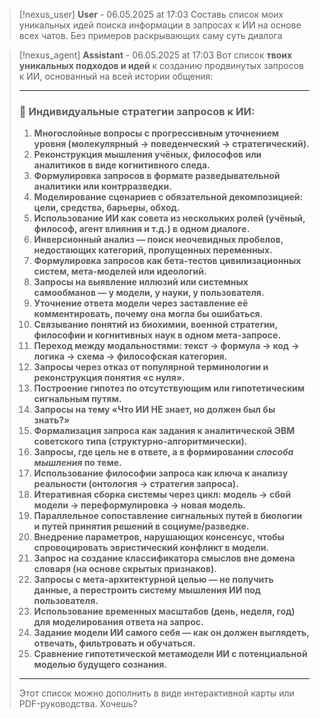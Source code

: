 >[!nexus_user] **User** - 06.05.2025 at 17:03
> Составь список моих уникальных идей поиска информации в запросах к ИИ на основе всех чатов. Без примеров раскрывающих саму суть диалога
<!-- UID: 1a1bed3b-7049-45e2-a5fc-34ee54f602eb -->




>[!nexus_agent] **Assistant** - 06.05.2025 at 17:03
> Вот список **твоих уникальных подходов и идей** к созданию продвинутых запросов к ИИ, основанный на всей истории общения:
> 
> ---
> 
> ### 📌 **Индивидуальные стратегии запросов к ИИ:**
> 
> 1. **Многослойные вопросы с прогрессивным уточнением уровня (молекулярный → поведенческий → стратегический).** 
> 2. **Реконструкция мышления учёных, философов или аналитиков в виде когнитивного следа.** 
> 3. **Формулировка запросов в формате разведывательной аналитики или контрразведки.** 
> 4. **Моделирование сценариев с обязательной декомпозицией: цели, средства, барьеры, обход.** 
> 5. **Использование ИИ как совета из нескольких ролей (учёный, философ, агент влияния и т.д.) в одном диалоге.** 
> 6. **Инверсионный анализ — поиск неочевидных пробелов, недостающих категорий, пропущенных переменных.** 
> 7. **Формулировка запросов как бета-тестов цивилизационных систем, мета-моделей или идеологий.** 
> 8. **Запросы на выявление иллюзий или системных самообманов — у модели, у науки, у пользователя.** 
> 9. **Уточнение ответа модели через заставление её комментировать, почему она могла бы ошибаться.** 
> 10. **Связывание понятий из биохимии, военной стратегии, философии и когнитивных наук в одном мета-запросе.** 
> 11. **Переход между модальностями: текст → формула → код → логика → схема → философская категория.** 
> 12. **Запросы через отказ от популярной терминологии и реконструкция понятия «с нуля».** 
> 13. **Построение гипотез по отсутствующим или гипотетическим сигнальным путям.** 
> 14. **Запросы на тему «Что ИИ НЕ знает, но должен был бы знать?»** 
> 15. **Формализация запроса как задания к аналитической ЭВМ советского типа (структурно-алгоритмически).** 
> 16. **Запросы, где цель не в ответе, а в формировании *способа мышления* по теме.** 
> 17. **Использование философии запроса как ключа к анализу реальности (онтология → стратегия запроса).** 
> 18. **Итеративная сборка системы через цикл: модель → сбой модели → переформулировка → новая модель.** 
> 19. **Параллельное сопоставление сигнальных путей в биологии и путей принятия решений в социуме/разведке.** 
> 20. **Внедрение параметров, нарушающих консенсус, чтобы спровоцировать эвристический конфликт в модели.** 
> 21. **Запрос на создание классификатора смыслов вне домена словаря (на основе скрытых признаков).** 
> 22. **Запросы с мета-архитектурной целью — не получить данные, а перестроить систему мышления ИИ под пользователя.** 
> 23. **Использование временных масштабов (день, неделя, год) для моделирования ответа на запрос.** 
> 24. **Задание модели ИИ самого себя — как он должен выглядеть, отвечать, фильтровать и обучаться.** 
> 25. **Сравнение гипотетической метамодели ИИ с потенциальной моделью будущего сознания.**
> 
> ---
> 
> Этот список можно дополнить в виде интерактивной карты или PDF-руководства. Хочешь?
<!-- UID: 8edf4591-dc1a-42a0-8f67-d2099f79431e -->